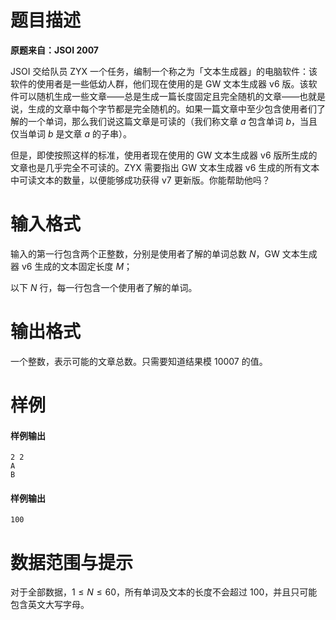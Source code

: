 
# 题目描述

**原题来自：JSOI 2007**

JSOI 交给队员 ZYX 一个任务，编制一个称之为「文本生成器」的电脑软件：该软件的使用者是一些低幼人群，他们现在使用的是 GW 文本生成器 v6 版。该软件可以随机生成一些文章――总是生成一篇长度固定且完全随机的文章——也就是说，生成的文章中每个字节都是完全随机的。如果一篇文章中至少包含使用者们了解的一个单词，那么我们说这篇文章是可读的（我们称文章 $a$ 包含单词 $b$，当且仅当单词 $b$ 是文章 $a$ 的子串）。

但是，即使按照这样的标准，使用者现在使用的 GW 文本生成器 v6 版所生成的文章也是几乎完全不可读的。ZYX 需要指出 GW 文本生成器 v6 生成的所有文本中可读文本的数量，以便能够成功获得 v7 更新版。你能帮助他吗？

# 输入格式

输入的第一行包含两个正整数，分别是使用者了解的单词总数 $N$，GW 文本生成器 v6 生成的文本固定长度 $M$；

以下 $N$ 行，每一行包含一个使用者了解的单词。

# 输出格式

一个整数，表示可能的文章总数。只需要知道结果模 $10007$ 的值。

# 样例

#### 样例输出
```plain
2 2
A
B
```

#### 样例输出
```plain
100
```

# 数据范围与提示

对于全部数据，$1\le N\le 60$，所有单词及文本的长度不会超过 $100$，并且只可能包含英文大写字母。

